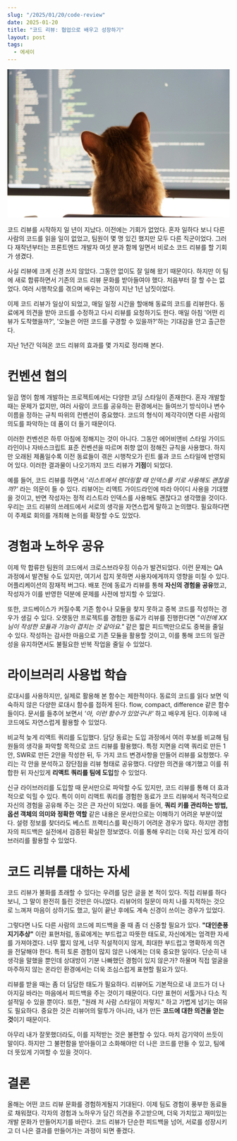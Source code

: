 ```yaml
---
slug: "/2025/01/20/code-review"
date: 2025-01-20
title: "코드 리뷰: 협업으로 배우고 성장하기"
layout: post
tags:
  - 에세이
---
```


![코드 리뷰](./cat.jpg)

코드 리뷰를 시작하지 일 년이 지났다. 이전에는 기회가 없었다. 혼자 일하다 보니 다른 사람의 코드를 읽을 일이 없었고, 팀원이 몇 명 있긴 했지만 모두 다른 직군이었다. 그러다 재작년부터는 프론트엔드 개발자 여섯 분과 함께 일면서 비로소 코드 리뷰를 할 기회가 생겼다.

사실 리뷰에 크게 신경 쓰지 않았다. 그동안 없이도 잘 일해 왔기 때문이다. 하지만 이 팀에 새로 합류하면서 기존의 코드 리뷰 문화를 받아들여야 했다. 처음부터 잘 할 수는 없었다. 여러 시행착오를 겪으며 배우는 과정이 지난 1년 남짓이었다.

이제 코드 리뷰가 일상이 되었고, 매일 일정 시간을 할애해 동료의 코드를 리뷰한다. 동료에게 의견을 받아 코드를 수정하고 다시 리뷰를 요청하기도 한다. 매일 아침 '어떤 리뷰가 도착했을까?', '오늘은 어떤 코드를 구경할 수 있을까?'하는 기대감을 안고 출근한다.

지난 1년간 익혀온 코드 리뷰의 효과를 몇 가지로 정리해 본다.

# 컨벤션 협의

일곱 명이 함께 개발하는 프로젝트에서는 다양한 코딩 스타일이 존재한다. 혼자 개발할 때는 문제가 없지만, 여러 사람이 코드를 공유하는 환경에서는 들여쓰기 방식이나 변수 이름을 정하는 규칙 따위의 컨벤션이 중요했다. 코드의 형식이 제각각이면 다른 사람의 의도를 파악하는 데 품이 더 들기 때문이다.

이러한 컨벤션은 하루 아침에 정해지는 것이 아니다. 그동안 에어비앤비 스타일 가이드라인이나 자바스크립트 표준 컨벤션을 따르며 취향 없이 정해진 규칙을 사용했다. 하지만 오래된 제품일수록 이전 동료들이 겪은 시행착오가 린트 룰과 코드 스타일에 반영되어 있다. 이러한 결과물이 나오기까지 코드 리뷰가 **기점**이 되었다.

예를 들어, 코드 리뷰를 하면서 _'리스트에서 렌더링할 때 인덱스를 키로 사용해도 괜찮을까?'_ 라는 의문이 들 수 있다. 리뷰어는 리액트 가이드라인에 따라 아이디 사용을 기대했을 것이고, 반면 작성자는 정적 리스트라 인덱스를 사용해도 괜찮다고 생각했을 것이다. 우리는 코드 리뷰의 쓰레드에서 서로의 생각을 자연스럽게 말하고 논의했다. 필요하다면 이 주제로 회의를 개최해 논의를 확장할 수도 있었다.

# 경험과 노하우 공유

이제 막 합류한 팀원의 코드에서 크로스브라우징 이슈가 발견되었다. 이런 문제는 QA 과정에서 발견될 수도 있지만, 여기서 잡지 못하면 사용자에게까지 영향을 미칠 수 있다. 어플리케이션의 잠재적 버그다. 배포 전에 동료가 리뷰를 통해 **자신의 경험을 공유**했고, 작성자가 이를 반영한 덕분에 문제를 사전에 방지할 수 있었다.

또한, 코드베이스가 커질수록 기존 함수나 모듈을 찾지 못하고 중복 코드를 작성하는 경우가 생길 수 있다. 오랫동안 프로젝트를 경험한 동료가 리뷰를 진행한다면 _"이전에 XX님이 작성한 모듈과 기능이 겹치는 것 같아요."_ 같은 짧은 피드백만으로도 중복을 줄일 수 있다. 작성하는 감사한 마음으로 기존 모듈을 활용할 것이고, 이를 통해 코드의 일관성을 유지하면서도 불필요한 반복 작업을 줄일 수 있었다.

# 라이브러리 사용법 학습

로대시를 사용하지만, 실제로 활용해 본 함수는 제한적이다. 동료의 코드를 읽다 보면 익숙하지 않은 다양한 로대시 함수를 접하게 된다. flow, compact, difference 같은 함수들이다. 문서를 들추어 보면서 _'아, 이런 함수가 있었구나!'_ 하고 배우게 된다. 이후에 내 코드에도 자연스럽게 활용할 수 있었다.

비교적 늦게 리액트 쿼리를 도입했다. 담당 동료는 도입 과정에서 여러 후보를 비교해 팀원들의 생각을 파악할 목적으로 코드 리뷰를 활용했다. 특정 지면을 리액 쿼리로 만든 1안, SWR로 만든 2안을 작성한 뒤, 두 가지 코드 변경사항을 만들어 리뷰를 요청했다. 우리는 각 안을 분석하고 장단점을 리뷰 형태로 공유했다. 다양한 의견을 얘기했고 이를 취합한 뒤 자신있게 **리액트 쿼리를 팀에 도입**할 수 있었다.

신규 라이브러리를 도입할 때 문서만으로 파악할 수도 있지만, 코드 리뷰를 통해 더 효과적으로 익힐 수 있다. 특이 이미 리액트 쿼리를 경험한 동료가 코드 리뷰에서 적극적으로 자신의 경험을 공유해 주는 것은 큰 자산이 되었다. 예를 들어, **쿼리 키를 관리하는 방법, 옵션 객체의 의미와 정확한 역할** 같은 내용은 문서만으로는 이해하기 어려운 부분이었다. 설령 정보를 찾더라도 베스트 프랙티스를 확신하기 어려운 경우가 많다. 하지만 경험자의 피드백은 실전에서 검증된 확실한 정보였다. 이를 통해 우리는 더욱 자신 있게 라이브러리를 활용할 수 있었다.

# 코드 리뷰를 대하는 자세

코드 리뷰가 불화를 초래할 수 있다는 우려를 담은 글을 본 적이 있다. 직접 리뷰를 하다 보니, 그 말이 완전히 틀린 것만은 아니었다. 리뷰어의 질문이 마치 나를 지적하는 것으로 느껴져 마음이 상하기도 했고, 일이 끝난 후에도 계속 신경이 쓰이는 경우가 있었다.

그렇다면 나도 다른 사람의 코드에 피드백을 줄 때 좀 더 신중할 필요가 있다. **"대인춘풍 지기추상"** 이란 표현처럼, 동료에게는 부드럽고 따뜻한 태도로, 자신에게는 엄격한 자세를 가져야겠다. 너무 짧지 않게, 너무 직설적이지 않게, 최대한 부드럽고 명확하게 의견을 전달해야 한다. 특히 토론 경험이 많지 않은 나에게는 더욱 중요한 일이다. 단순히 내 생각을 말했을 뿐인데 상대방이 기분 나빠했던 경험이 있지 않은가? 하물며 직접 얼굴을 마주하지 않는 온라인 환경에서는 더욱 조심스럽게 표현할 필요가 있다.

리뷰를 받을 때는 좀 더 담담한 태도가 필요하다. 리뷰어도 기본적으로 내 코드가 더 나아지길 바라는 마음에서 피드백을 주는 것이기 때문이다. 다만 표현이 서툴거나 다소 직설적일 수 있을 뿐이다. 또한, "원래 저 사람 스타일이 저렇지." 하고 가볍게 넘기는 여유도 필요하다. 중요한 것은 리뷰어의 말투가 아니라, 내가 만든 **코드에 대한 의견을 얻는 것**이기 때문이다.

아무리 내가 잘못했더라도, 이를 지적받는 것은 불편할 수 있다. 마치 감기약이 쓰듯이 말이다. 하지만 그 불편함을 받아들이고 소화해야만 더 나은 코드를 만들 수 있고, 팀에 더 뜻있게 기여할 수 있을 것이다.

# 결론

올해는 어떤 코드 리뷰 문화를 경험하게될지 기대된다. 이제 팀도 경험이 풍부한 동료들로 채워졌다. 각자의 경험과 노하우가 담긴 의견을 주고받으며, 더욱 가치있고 재미있는 개발 문화가 만들어지기를 바란다. 코드 리뷰가 단순한 피드백을 넘어, 서로를 성장시키고 더 나은 결과를 만들어가는 과정이 되면 좋겠다.
